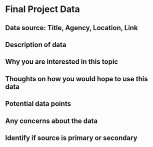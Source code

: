 # Final Project Data 

## Data source: Title, Agency, Location, Link

## Description of data

## Why you are interested in this topic

## Thoughts on how you would hope to use this data

## Potential data points

## Any concerns about the data

## Identify if source is primary or secondary
